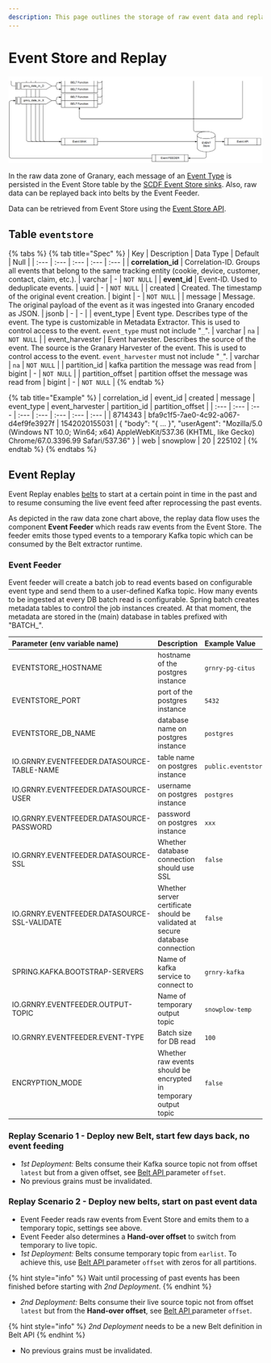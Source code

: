 ```yaml
---
description: This page outlines the storage of raw event data and replay possibilities.
---
```


# Event Store and Replay

![Data flow within raw data zone of Granary](../../.gitbook/assets/events.PNG)

In the raw data zone of Granary, each message of an [Event Type](../../learning-grnry-1/data-in/how-to-run-a-harvester/event-types.md) is persisted in the Event Store table by the [SCDF Event Store sinks](data-in/eventstore-sink.md). Also, raw data can be replayed back into belts by the Event Feeder.

Data can be retrieved from Event Store using the [Event Store API](../api-reference/event-store-api.md).

## Table `eventstore`

{% tabs %}
{% tab title="Spec" %}
| Key | Description | Data Type | Default | Null |
| :--- | :--- | :--- | :--- | :--- |
| **correlation\_id**  | Correlation-ID. Groups all events that belong to the same tracking entity \(cookie, device, customer, contact, claim, etc.\). | varchar | - | `NOT NULL` |
| **event\_id**  | Event-ID. Used to deduplicate events. | uuid | - | `NOT NULL` |
| created  | Created. The timestamp of the original event creation. | bigint | - | `NOT NULL` |
| message  | Message. The original payload of the event as it was ingested into Granary encoded as JSON. | jsonb | - | - |
| event\_type | Event type. Describes type of the event. The type is customizable in Metadata Extractor. This is used to control access to the event. `event_type` must not include "`_`". | varchar | `na` | `NOT NULL` |
| event\_harvester | Event harvester. Describes the source of the event. The source is the Granary Harvester of the event. This is used to control access to the event. `event_harvester` must not include "`_`". | varchar | `na` | `NOT NULL` |
| partition\_id | kafka partition the message was read from | bigint | - | `NOT NULL` |
| partition\_offset | partition offset the message was read from | bigint | - | `NOT NULL` |
{% endtab %}

{% tab title="Example" %}
| correlation\_id | event\_id | created | message | event\_type | event\_harvester | partition\_id | partition\_offset |
| :--- | :--- | :--- | :--- | :--- | :--- | :--- | :--- |
| 8714343 | bfa9c1f5-7ae0-4c92-a067-d4ef9fe3927f | 1542020155031 | { "body": "{ ... }", "userAgent": "Mozilla/5.0 \(Windows NT 10.0; Win64; x64\) AppleWebKit/537.36 \(KHTML, like Gecko\) Chrome/67.0.3396.99 Safari/537.36" } | web | snowplow | 20 | 225102 |
{% endtab %}
{% endtabs %}

## Event Replay

Event Replay enables [belts](belt-extractor.md) to start at a certain point in time in the past and to resume consuming the live event feed after reprocessing the past events.

As depicted in the raw data zone chart  above, the replay data flow uses the component **Event Feeder** which reads raw events from the Event Store. The feeder emits those typed events to a temporary Kafka topic which can be consumed by the Belt extractor runtime.

### Event Feeder

Event feeder will create a batch job to read events based on configurable event type and send them to a user-defined Kafka topic. How many events to be ingested at every DB batch read is configurable. Spring batch creates metadata tables to control the job instances created. At that moment, the metadata are stored in the \(main\) database in tables prefixed with "BATCH\_".

| Parameter \(env variable name\) | Description | Example Value |
| :--- | :--- | :--- |
| EVENTSTORE\_HOSTNAME | hostname of the postgres instance | `grnry-pg-citus` |
| EVENTSTORE\_PORT | port of the postgres instance | `5432` |
| EVENTSTORE\_DB\_NAME | database name on postgres instance | `postgres` |
| IO.GRNRY.EVENTFEEDER.DATASOURCE-TABLE-NAME | table name on postgres instance | `public.eventstore` |
| IO.GRNRY.EVENTFEEDER.DATASOURCE-USER | username on postgres instance | `postgres` |
| IO.GRNRY.EVENTFEEDER.DATASOURCE-PASSWORD | password on postgres instance | `xxx` |
| IO.GRNRY.EVENTFEEDER.DATASOURCE-SSL | Whether database connection should use SSL | `false` |
| IO.GRNRY.EVENTFEEDER.DATASOURCE-SSL-VALIDATE | Whether server certificate should be validated at secure database connection | `false` |
| SPRING.KAFKA.BOOTSTRAP-SERVERS | Name of kafka service to connect to | `grnry-kafka` |
| IO.GRNRY.EVENTFEEDER.OUTPUT-TOPIC | Name of temporary output topic | `snowplow-temp` |
| IO.GRNRY.EVENTFEEDER.EVENT-TYPE | Batch size for DB read | `100` |
| ENCRYPTION\_MODE | Whether raw events should be encrypted in temporary output  topic | `false` |



### Replay Scenario 1 - Deploy new Belt, start few days back, no event feeding

* _1st Deployment:_ Belts consume their Kafka source topic not from offset `latest` but from a given offset, see [Belt API ](../api-reference/belt-api.md)parameter `offset`.
* No previous grains must be invalidated.

### Replay Scenario 2 - Deploy new belts, start on past event data

* Event Feeder reads raw events from Event Store and emits them to a temporary topic, settings see above.
* Event Feeder also determines a **Hand-over offset** to switch from temporary to live topic.
* _1st Deployment:_ Belts consume temporary topic from `earlist`. To achieve this, use [Belt API ](../api-reference/belt-api.md)parameter `offset` with zeros for all partitions.

{% hint style="info" %}
Wait until processing of past events has been finished before starting with _2nd Deployment_.
{% endhint %}

* _2nd Deployment:_ Belts consume their live source topic not from offset `latest` but from the **Hand-over offset**, see [Belt API ](../api-reference/belt-api.md)parameter `offset`.

{% hint style="info" %}
_2nd Deployment_ needs to be a new Belt definition in Belt API
{% endhint %}

* No previous grains must be invalidated.



